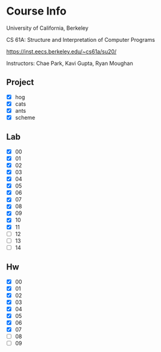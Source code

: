 # Course Info
University of California, Berkeley

CS 61A: Structure and Interpretation of Computer Programs

https://inst.eecs.berkeley.edu/~cs61a/su20/

Instructors: Chae Park, Kavi Gupta, Ryan Moughan

## Project 

- [x] hog
- [x] cats
- [x] ants
- [x] scheme

## Lab 

- [x] 00
- [x] 01
- [x] 02
- [x] 03
- [x] 04
- [x] 05
- [x] 06
- [x] 07
- [x] 08
- [x] 09
- [x] 10
- [x] 11
- [ ] 12
- [ ] 13
- [ ] 14

## Hw

- [x] 00
- [x] 01
- [x] 02
- [x] 03
- [x] 04
- [x] 05
- [x] 06
- [x] 07
- [ ] 08
- [ ] 09
